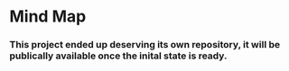 # Mind Map

### This project ended up deserving its own repository, it will be publically available once the inital state is ready.
